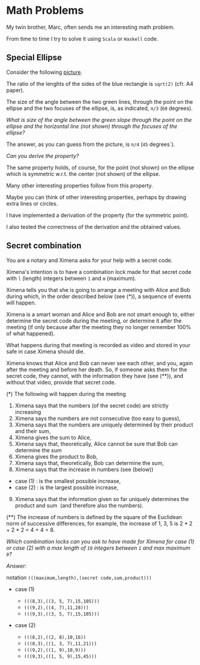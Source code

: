 # Math Problems

My twin brother, Marc, often sends me an interesting math problem.

From time to time I try to solve it using `Scala` or `Haskell` code.

## Special Ellipse

Consider the following
[picture](https://github.com/LucDuponcheelAtGitHub/mathProblems/blob/master/png/ellipse.png).

The ratio of the lenghts of the sides of the blue rectangle is `sqrt(2)` (cfr. A4 paper).

The size of the angle between the two green lines, through the point on the ellipse
and the two focuses of the ellipse, is, as indicated, `π/3` (`60` degrees).

*What is size of the angle between the green slope through the point on the*
*ellipse and the horizontal line (not shown) through the focuses of the ellipse?*

The answer, as you can guess from the picture, is `π/4` (`45` degrees`).

*Can you derive the property?*

The same property holds, of course, for the point (not shown) on the ellipse
which is symmetric w.r.t. the center (not shown) of the ellipse.

Many other interesting properties follow from this property.

Maybe you can think of other interesting properties,
perhaps by drawing extra lines or circles.

I have implemented a derivation of the property (for the symmetric point).

I also tested the correctness of the derivation and the obtained values.

## Secret combination

You are a notary and Ximena asks for your help with a secret code.

Ximena's intention is to have a combination lock made for that secret code with
`l` (length) integers between `1` and `m` (maximum).

Ximena tells you that she is going to arrange a meeting with Alice and Bob during which,
in the order described below (see (*)), a sequence of events will happen.

Ximena is a smart woman and Alice and Bob are not smart enough to, either determine the
secret code during the meeting, or determine it after the meeting
(if only because after the meeting they no longer remember 100% of what happened).

What happens during that meeting is recorded as video and stored in your safe in case
Ximena should die.

Ximena knows that Alice and Bob can never see each other, and you, again after the
meeting and before her death. So, if someone asks them for the secret code, they cannot,
with the information they have (see (**)), and without that video, provide that secret
code.

(*)
The following will happen during the meeting

1. Ximena says that the numbers (of the secret code) are strictly increasing
2. Ximena says the numbers are not consecutive (too easy to guess),
3. Ximena says that the numbers are uniquely determined by their product and their sum,
4. Ximena gives the sum to Alice,
5. Ximena says that, theoretically, Alice cannot be sure that Bob can determine the sum
6. Ximena gives the product to Bob,
7. Ximena says that, theoretically, Bob can determine the sum,
8. Ximena says that the increase in numbers (see (below))
  - case (1) : is the smallest possible increase,
  - case (2) : is the largest possible increase,
9. Ximena says that the information given so far uniquely determines the product and sum
 (and therefore also the numbers).

(**)
The increase of numbers is defined by the square of the Euclidean norm of successive
differences, for example, the increase of 1, 3, 5 is 2 * 2 + 2 * 2 = 4 + 4 = 8.

*Which combination locks can you ask to have made for Ximena for case (1) or case (2)*
*with a max length of `10` integers between `1` and max maximum `9`?*

*Answer:* 

notation `(((maximum,length),(secret code,sum,product)))`

- case (1)
  - `(((8,3),((3, 5, 7),15,105)))`
  - `(((9,2),((4, 7),11,28)))`
  - `(((9,3),((3, 5, 7),15,105)))`

- case (2)
  - `(((8,2),((2, 8),10,16))`
  - `(((8,3),((1, 3, 7),11,21)))`
  - `(((9,2),((1, 9),10,9)))`
  - `(((9,3),((1, 5, 9),15,45)))`

